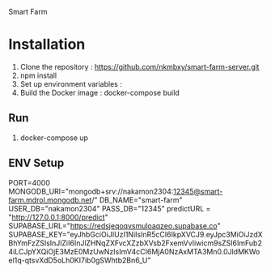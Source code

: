 Smart Farm
# Installation

1. Clone the repository : https://github.com/nkmbxy/smart-farm-server.git
2. npm install
3. Set up environment variables : 
4. Build the Docker image : docker-compose build


## Run

1. docker-compose up

## ENV Setup
PORT=4000
MONGODB_URI="mongodb+srv://nakamon2304:12345@smart-farm.mdrol.mongodb.net/"
DB_NAME="smart-farm"
USER_DB="nakamon2304"
PASS_DB="12345"
predictURL  =  "http://127.0.0.1:8000/predict"
SUPABASE_URL="https://redsjeqoqvsmuloaqzeo.supabase.co"
SUPABASE_KEY="eyJhbGciOiJIUzI1NiIsInR5cCI6IkpXVCJ9.eyJpc3MiOiJzdXBhYmFzZSIsInJlZiI6InJlZHNqZXFvcXZzbXVsb2FxemVvIiwicm9sZSI6ImFub24iLCJpYXQiOjE3MzE0MzUwNzIsImV4cCI6MjA0NzAxMTA3Mn0.0JldMKWoel1q-qtsvXdD5oLh0KI7ib0gSWhtb2Bn6_U"
